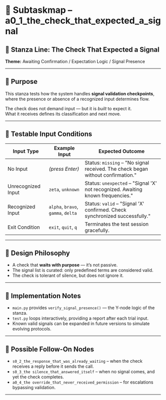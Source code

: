 <!-- Save as: subtaskmap.md -->
# 🧭 Subtaskmap – a0_1_the_check_that_expected_a_signal

## 🧩 Stanza Line: The Check That Expected a Signal  
**Theme:** Awaiting Confirmation / Expectation Logic / Signal Presence

---

## 🎯 Purpose

This stanza tests how the system handles **signal validation checkpoints**, where the presence or absence of a recognized input determines flow.

The check does not demand input — but it is *built* to expect it.  
What it receives defines its classification and next move.

---

## 🧪 Testable Input Conditions

| Input Type        | Example Input     | Expected Outcome                                                                |
|-------------------|------------------|----------------------------------------------------------------------------------|
| No Input          | *(press Enter)*  | Status: `missing` – "No signal received. The check began without confirmation." |
| Unrecognized Input| `zeta`, `unknown`| Status: `unexpected` – "Signal 'X' not recognized. Awaiting known frequencies." |
| Recognized Input  | `alpha`, `bravo`, `gamma`, `delta` | Status: `valid` – "Signal 'X' confirmed. Check synchronized successfully."     |
| Exit Condition    | `exit`, `quit`, `q` | Terminates the test session gracefully.                                     |

---

## 🧠 Design Philosophy

- A check that **waits with purpose** — it’s not passive.
- The signal list is curated: only predefined terms are considered valid.
- The check is tolerant of silence, but does not ignore it.

---

## 🔧 Implementation Notes

- `main.py` provides `verify_signal_presence()` — the Y-node logic of the stanza.
- `test.py` loops interactively, providing a report after each trial input.
- Known valid signals can be expanded in future versions to simulate evolving protocols.

---

## 🔗 Possible Follow-On Nodes

- `s0_2_the_response_that_was_already_waiting` – when the check receives a reply before it sends the call.
- `s0_3_the silence_that_answered_itself` – when no signal comes, and yet the check completes.
- `a0_4_the override_that_never_received_permission` – for escalations bypassing validation.

---
